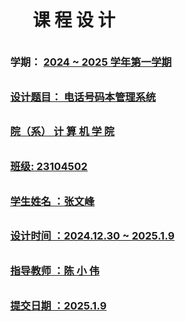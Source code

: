 <div align="center" style="line-height: 2;">

# 课 程 设 计  
</div>

<div align="left" style="line-height: 2; padding-left: 150px;">

### 学期： <u>2024 ~ 2025 学年第一学期<u>

### 设计题目：  <u>电话号码本管理系统</u>  

### 院（系）  <u>计 算 机 学 院</u>  

### 班级:   <u>23104502</u>  

### 学生姓名  ：<u>张文峰</u>  

### 设计时间  ：<u>2024.12.30 ~ 2025.1.9</u>  

### 指导教师  ：<u>陈 小 伟</u>  

### 提交日期  ：<u>2025.1.9</u>  

</div>
</div>
